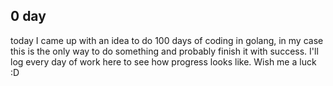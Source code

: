 ## 0 day
today I came up with an idea to do 100 days of coding in golang, in my case this is the only way to do something and probably finish it with success. I'll log every day of work here to see how progress looks like. Wish me a luck :D
